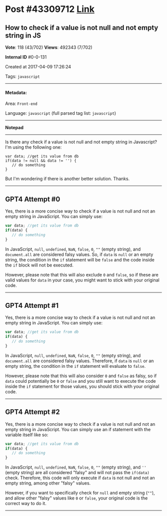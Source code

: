 
# Post \#43309712 [Link](https://stackoverflow.com/questions/43309712/)

## How to check if a value is not null and not empty string in JS

**Vote**: 118 (43/702) **Views**: 492343 (7/702) 

**Internal ID** \#0-0-131

Created at 2017-04-09 17:26:24

Tags: `javascript`

----------

#### Metadata:

Area: `Front-end`

Language: `javascript` (full parsed tag list: `javascript`)

----------

**Notepad**


----------

Is there any check if a value is not null and not empty string in Javascript? I'm using the following one:

```
var data; //get its value from db 
if(data != null && data != '') {
   // do something
}
```


But I'm wondering if there is another better solution. Thanks.


----------
        
## GPT4 Attempt \#0

Yes, there is a more concise way to check if a value is not null and not an empty string in JavaScript. You can simply use:

```javascript
var data; //get its value from db 
if(data) {
   // do something
}
```

In JavaScript, `null`, `undefined`, `NaN`, `false`, `0`, `""` (empty string), and `document.all` are considered falsy values. So, if `data` is `null` or an empty string, the condition in the `if` statement will be `false` and the code inside the `if` block will not be executed. 

However, please note that this will also exclude `0` and `false`, so if these are valid values for `data` in your case, you might want to stick with your original code.

--------

## GPT4 Attempt \#1

Yes, there is a more concise way to check if a value is not null and not an empty string in JavaScript. You can simply use:

```javascript
var data; //get its value from db 
if(data) {
   // do something
}
```

In JavaScript, `null`, `undefined`, `NaN`, `false`, `0`, `""` (empty string), and `document.all` are considered falsy values. Therefore, if `data` is `null` or an empty string, the condition in the `if` statement will evaluate to `false`.

However, please note that this will also consider `0` and `false` as falsy, so if `data` could potentially be `0` or `false` and you still want to execute the code inside the `if` statement for those values, you should stick with your original code.

--------

## GPT4 Attempt \#2

Yes, there is a more concise way to check if a value is not null and not an empty string in JavaScript. You can simply use an if statement with the variable itself like so:

```javascript
var data; //get its value from db 
if(data) {
   // do something
}
```

In JavaScript, `null`, `undefined`, `NaN`, `false`, `0`, `""` (empty string), and `''` (empty string) are all considered "falsy" and will not pass the `if(data)` check. Therefore, this code will only execute if `data` is not null and not an empty string, among other "falsy" values.

However, if you want to specifically check for `null` and empty string (`""`), and allow other "falsy" values like `0` or `false`, your original code is the correct way to do it.

--------

